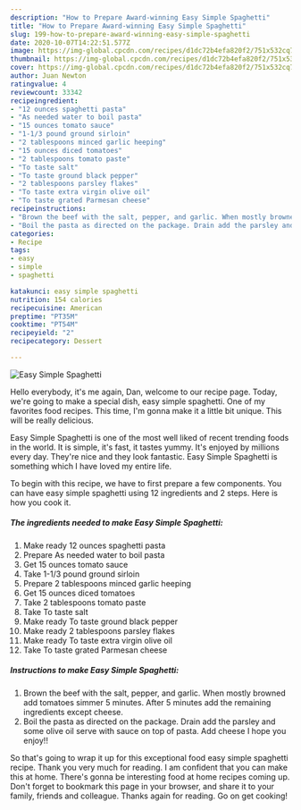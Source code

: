 ```yaml
---
description: "How to Prepare Award-winning Easy Simple Spaghetti"
title: "How to Prepare Award-winning Easy Simple Spaghetti"
slug: 199-how-to-prepare-award-winning-easy-simple-spaghetti
date: 2020-10-07T14:22:51.577Z
image: https://img-global.cpcdn.com/recipes/d1dc72b4efa820f2/751x532cq70/easy-simple-spaghetti-recipe-main-photo.jpg
thumbnail: https://img-global.cpcdn.com/recipes/d1dc72b4efa820f2/751x532cq70/easy-simple-spaghetti-recipe-main-photo.jpg
cover: https://img-global.cpcdn.com/recipes/d1dc72b4efa820f2/751x532cq70/easy-simple-spaghetti-recipe-main-photo.jpg
author: Juan Newton
ratingvalue: 4
reviewcount: 33342
recipeingredient:
- "12 ounces spaghetti pasta"
- "As needed water to boil pasta"
- "15 ounces tomato sauce"
- "1-1/3 pound ground sirloin"
- "2 tablespoons minced garlic heeping"
- "15 ounces diced tomatoes"
- "2 tablespoons tomato paste"
- "To taste salt"
- "To taste ground black pepper"
- "2 tablespoons parsley flakes"
- "To taste extra virgin olive oil"
- "To taste grated Parmesan cheese"
recipeinstructions:
- "Brown the beef with the salt, pepper, and garlic. When mostly browned add tomatoes simmer 5 minutes. After 5 minutes add the remaining ingredients except cheese."
- "Boil the pasta as directed on the package. Drain add the parsley and some olive oil serve with sauce on top of pasta. Add cheese I hope you enjoy!!"
categories:
- Recipe
tags:
- easy
- simple
- spaghetti

katakunci: easy simple spaghetti 
nutrition: 154 calories
recipecuisine: American
preptime: "PT35M"
cooktime: "PT54M"
recipeyield: "2"
recipecategory: Dessert

---
```



![Easy Simple Spaghetti](https://img-global.cpcdn.com/recipes/d1dc72b4efa820f2/751x532cq70/easy-simple-spaghetti-recipe-main-photo.jpg)

Hello everybody, it's me again, Dan, welcome to our recipe page. Today, we're going to make a special dish, easy simple spaghetti. One of my favorites food recipes. This time, I'm gonna make it a little bit unique. This will be really delicious.



Easy Simple Spaghetti is one of the most well liked of recent trending foods in the world. It is simple, it's fast, it tastes yummy. It's enjoyed by millions every day. They're nice and they look fantastic. Easy Simple Spaghetti is something which I have loved my entire life.


To begin with this recipe, we have to first prepare a few components. You can have easy simple spaghetti using 12 ingredients and 2 steps. Here is how you cook it.

<!--inarticleads1-->

##### The ingredients needed to make Easy Simple Spaghetti:

1. Make ready 12 ounces spaghetti pasta
1. Prepare As needed water to boil pasta
1. Get 15 ounces tomato sauce
1. Take 1-1/3 pound ground sirloin
1. Prepare 2 tablespoons minced garlic heeping
1. Get 15 ounces diced tomatoes
1. Take 2 tablespoons tomato paste
1. Take To taste salt
1. Make ready To taste ground black pepper
1. Make ready 2 tablespoons parsley flakes
1. Make ready To taste extra virgin olive oil
1. Take To taste grated Parmesan cheese




<!--inarticleads2-->

##### Instructions to make Easy Simple Spaghetti:

1. Brown the beef with the salt, pepper, and garlic. When mostly browned add tomatoes simmer 5 minutes. After 5 minutes add the remaining ingredients except cheese.
1. Boil the pasta as directed on the package. Drain add the parsley and some olive oil serve with sauce on top of pasta. Add cheese I hope you enjoy!!




So that's going to wrap it up for this exceptional food easy simple spaghetti recipe. Thank you very much for reading. I am confident that you can make this at home. There's gonna be interesting food at home recipes coming up. Don't forget to bookmark this page in your browser, and share it to your family, friends and colleague. Thanks again for reading. Go on get cooking!
